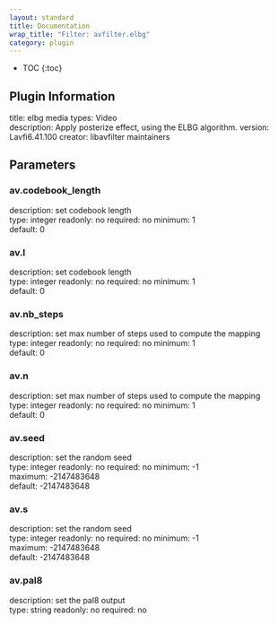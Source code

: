 ```yaml
---
layout: standard
title: Documentation
wrap_title: "Filter: avfilter.elbg"
category: plugin
---
```

* TOC
{:toc}

## Plugin Information

title: elbg
media types:
Video  
description: Apply posterize effect, using the ELBG algorithm.
version: Lavfi6.41.100
creator: libavfilter maintainers

## Parameters

### av.codebook_length

description:
set codebook length  
type: integer
readonly: no
required: no
minimum: 1  
default: 0  

### av.l

description:
set codebook length  
type: integer
readonly: no
required: no
minimum: 1  
default: 0  

### av.nb_steps

description:
set max number of steps used to compute the mapping  
type: integer
readonly: no
required: no
minimum: 1  
default: 0  

### av.n

description:
set max number of steps used to compute the mapping  
type: integer
readonly: no
required: no
minimum: 1  
default: 0  

### av.seed

description:
set the random seed  
type: integer
readonly: no
required: no
minimum: -1  
maximum: -2147483648  
default: -2147483648  

### av.s

description:
set the random seed  
type: integer
readonly: no
required: no
minimum: -1  
maximum: -2147483648  
default: -2147483648  

### av.pal8

description:
set the pal8 output  
type: string
readonly: no
required: no


